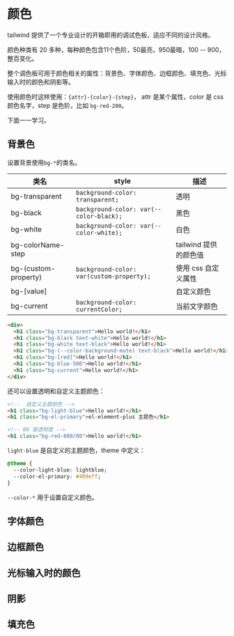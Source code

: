 # 颜色

tailwind 提供了一个专业设计的开箱即用的调试色板，适应不同的设计风格。

颜色种类有 20 多种，每种颜色包含11个色阶，50最亮，950最暗，100 -- 900，整百变化。

整个调色板可用于颜色相关的属性：背景色、字体颜色、边框颜色、填充色、光标输入时的颜色和阴影等。

使用颜色时这样使用：`{attr}-{color}-{step}`， attr 是某个属性，color 是 css 颜色名字，step 是色阶，比如 `bg-red-200`。

下面一一学习。

## 背景色

设置背景使用`bg-*`的类名。

| 类名                 | style                                     | 描述                  |
| -------------------- | ----------------------------------------- | --------------------- |
| bg-transparent       | `background-color: transparent;`          | 透明                  |
| bg-black             | `background-color: var(--color-black);`   | 黑色                  |
| bg-white             | `background-color: var(--color-white);`   | 白色                  |
| bg-colorName-step    |                                           | tailwind 提供的颜色值 |
| bg-(custom-property) | `background-color: var(custom-property);` | 使用 css 自定义属性   |
| bg-[value]           |                                           | 自定义颜色            |
| bg-current           | `background-color: currentColor;`         | 当前文字颜色          |

```html
<div>
  <h1 class="bg-transparent">Hello world!</h1>
  <h1 class="bg-black text-white">Hello world!</h1>
  <h1 class="bg-white text-black">Hello world!</h1>
  <h1 class="bg-(--color-background-mute) text-black">Hello world!</h1>
  <h1 class="bg-[red]">Hello world!</h1>
  <h1 class="bg-blue-500">Hello world!</h1>
  <h1 class="bg-current">Hello world!</h1>
</div>
```

还可以设置透明和自定义主题颜色：

```html
<!--  自定义主题颜色 -->
<h1 class="bg-light-blue">Hello world!</h1>
<h1 class="bg-el-primary">el-element-plus 主题色</h1>

<!-- 80 是透明度 -->
<h1 class="bg-red-600/80">Hello world!</h1>
```

`light-blue` 是自定义的主题颜色，theme 中定义：

```css
@theme {
  --color-light-blue: lightblue;
  --color-el-primary: #409eff;
}
```

`--color-*` 用于设置自定义颜色。

## 字体颜色

## 边框颜色

## 光标输入时的颜色

## 阴影

## 填充色
